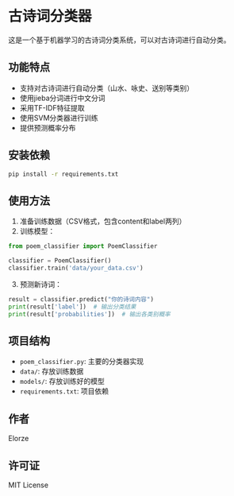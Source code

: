 # 古诗词分类器

这是一个基于机器学习的古诗词分类系统，可以对古诗词进行自动分类。

## 功能特点

- 支持对古诗词进行自动分类（山水、咏史、送别等类别）
- 使用jieba分词进行中文分词
- 采用TF-IDF特征提取
- 使用SVM分类器进行训练
- 提供预测概率分布

## 安装依赖

```bash
pip install -r requirements.txt
```

## 使用方法

1. 准备训练数据（CSV格式，包含content和label两列）
2. 训练模型：
```python
from poem_classifier import PoemClassifier

classifier = PoemClassifier()
classifier.train('data/your_data.csv')
```

3. 预测新诗词：
```python
result = classifier.predict("你的诗词内容")
print(result['label'])  # 输出分类结果
print(result['probabilities'])  # 输出各类别概率
```

## 项目结构

- `poem_classifier.py`: 主要的分类器实现
- `data/`: 存放训练数据
- `models/`: 存放训练好的模型
- `requirements.txt`: 项目依赖

## 作者

Elorze

## 许可证

MIT License 